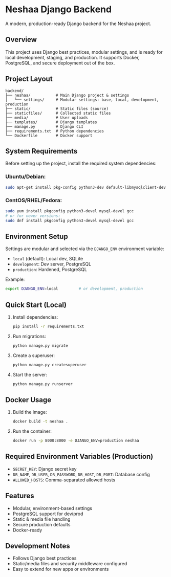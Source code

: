 # Neshaa Django Backend

A modern, production-ready Django backend for the Neshaa project.

## Overview

This project uses Django best practices, modular settings, and is ready for local development, staging, and production. It supports Docker, PostgreSQL, and secure deployment out of the box.

## Project Layout

```
backend/
├── neshaa/           # Main Django project & settings
│   └── settings/     # Modular settings: base, local, development, production
├── static/           # Static files (source)
├── staticfiles/      # Collected static files
├── media/            # User uploads
├── templates/        # Django templates
├── manage.py         # Django CLI
├── requirements.txt  # Python dependencies
└── Dockerfile        # Docker support
```

## System Requirements

Before setting up the project, install the required system dependencies:

### Ubuntu/Debian:
```bash
sudo apt-get install pkg-config python3-dev default-libmysqlclient-dev build-essential
```

### CentOS/RHEL/Fedora:
```bash
sudo yum install pkgconfig python3-devel mysql-devel gcc
# or for newer versions:
sudo dnf install pkgconfig python3-devel mysql-devel gcc
```


## Environment Setup

Settings are modular and selected via the `DJANGO_ENV` environment variable:

- `local` (default): Local dev, SQLite
- `development`: Dev server, PostgreSQL
- `production`: Hardened, PostgreSQL

Example:
```bash
export DJANGO_ENV=local         # or development, production
```

## Quick Start (Local)

1. Install dependencies:
   ```bash
   pip install -r requirements.txt
   ```
2. Run migrations:
   ```bash
   python manage.py migrate
   ```
3. Create a superuser:
   ```bash
   python manage.py createsuperuser
   ```
4. Start the server:
   ```bash
   python manage.py runserver
   ```

## Docker Usage

1. Build the image:
   ```bash
   docker build -t neshaa .
   ```
2. Run the container:
   ```bash
   docker run -p 8000:8000 -e DJANGO_ENV=production neshaa
   ```

## Required Environment Variables (Production)

- `SECRET_KEY`: Django secret key
- `DB_NAME`, `DB_USER`, `DB_PASSWORD`, `DB_HOST`, `DB_PORT`: Database config
- `ALLOWED_HOSTS`: Comma-separated allowed hosts

## Features

- Modular, environment-based settings
- PostgreSQL support for dev/prod
- Static & media file handling
- Secure production defaults
- Docker-ready

## Development Notes

- Follows Django best practices
- Static/media files and security middleware configured
- Easy to extend for new apps or environments